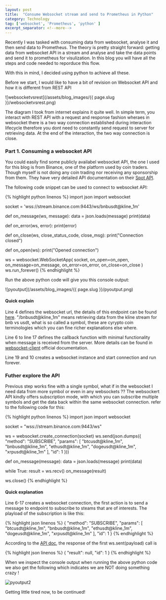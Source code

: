 ```yaml
---
layout: post
title:  "Consume Websocket stream and send to Prometheus in Python"
category: Technology
tag: ['websocket', 'Prometheus', 'python' ]
excerpt_separator: <!--more-->
---
```

Recently I was tasked with consuming data from websocket, analyse it and then send data to Prometheus.
The theory is pretty straight forward: getting data from websocket API in a stream and analyse and take the data points and send it to prometheus for visulization.
In this blog you will have all the steps and code needed to reporduce this flow.
<!--more-->
With this in mind, I decided using python to achieve all these.

Before we start, I would like to have a bit of revision on Websocket API and how it is different from REST API

![websocketvsrest](/assets/blog_images/{{ page.slug }}/websocketvsrest.png)

The diagram I took from internet explains it quite well. In simple term, you interact with REST API with a request and response fashion wheraes in websocket there is a two way connection established during interaction lifecycle therefore you dont need to constantly send request to server for retrieving data. At the end of the interaction, the two way connection is close.

### Part 1. Consuming a websocket API

You could easily find some publicly availabel websocket API, the one I used for this blog is from Binance, one of the platform used by coin traders. Though myself is not doing any coin trading nor receiving any sponsorship from them. 
They have very detailed API documentation on their [Spot API](https://github.com/binance/binance-spot-api-docs). 

The following code snippet can be used to connect to websocket API:

{% highlight python linenos %}
import json
import websocket

socket = 'wss://stream.binance.com:9443/ws/bnbusdt@kline_1m'

def on_message(ws, message):
    data = json.loads(message)
    print(data)

def on_error(ws, error):
    print(error)

def on_close(ws, close_status_code, close_msg):
    print("Connection closed")

def on_open(ws):
    print("Opened connection")

ws = websocket.WebSocketApp(
    socket, 
    on_open=on_open, 
    on_message=on_message, 
    on_error=on_error, 
    on_close=on_close )
ws.run_forever()
{% endhighlight %}

Run the above python code will give you this console output:

![pyoutput](/assets/blog_images/{{ page.slug }}/pyoutput.png)

#### Quick explain

Line 4 defines the websocket url, the details of this endpoint can be found [here](https://github.com/binance/binance-spot-api-docs/blob/master/web-socket-streams.md#klinecandlestick-streams).
"/bnbusdt@kline_1m" means retrieving data from the kline stream for bnb vs usdt, what is so called a symbol, these are cyrypto coin terminologies which you can fine richer explanations else where. 

Line 6 to line 17 defines the callback function with minimal functionality when message is received from the server.
More details can be found in [websocket-client](https://websocket-client.readthedocs.io/en/latest/) official documentation.

Line 19 and 10 creates a websocket instance and start connection and run forever.

### Futher explore the API

Previous step works fine with a single symbol, what if in the websocket I need data from more symbol or even in any websockets ?? 
The websockert API kindly offers subscription mode, with which you can subscribe multiple symbols and get the data back within the same websocket connection. refer to the following code for this:

{% highlight python linenos %}
import json
import websocket

socket = "wss://stream.binance.com:9443/ws"

ws = websocket.create_connection(socket)
ws.send(json.dumps({
  "method": "SUBSCRIBE",
  "params": [
    "btcusdt@kline_1m",
    "bnbusdt@kline_1m",
    "ethusdt@kline_1m",
    "dogeusdt@kline_1m",
    "xrpusdt@kline_1m"
  ],
  "id": 1
}))

def on_message(message):
    data = json.loads(message)
    print(data)

while True:
    result = ws.recv()
    on_message(result)

ws.close()
{% endhighlight %}

#### Quick explanation

Line 6-17 creates a websocket connection, the first action is to send a message to endpoint to subscribe to steams that are of interests. 
The playload of the subscription is like this:

{% highlight json linenos %}
{
  "method": "SUBSCRIBE",
  "params": [
    "btcusdt@kline_1m",
    "bnbusdt@kline_1m",
    "ethusdt@kline_1m",
    "dogeusdt@kline_1m",
    "xrpusdt@kline_1m"
  ],
  "id": 1
}
{% endhighlight %}

According to the [API doc](https://github.com/binance/binance-spot-api-docs/blob/master/web-socket-streams.md#live-subscribingunsubscribing-to-streams), the response of the first ws.sent(payload) call is 

{% highlight json linenos %}
{
  "result": null,
  "id": 1
}
{% endhighlight %}

When we inspect the console output when running the above python code we also get the following which indicates we are NOT doing something crazy !

![pyoutput2](/assets/blog_images/websocket-prometheus/pyoutput2.png)

Getting little tired now, to be continued! 